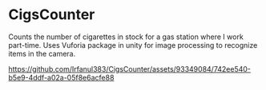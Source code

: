 # CigsCounter
Counts the number of cigarettes in stock for a gas station where I work part-time. Uses Vuforia package in unity for image processing to recognize items  in the camera.



https://github.com/Irfanul383/CigsCounter/assets/93349084/742ee540-b5e9-4ddf-a02a-05f8e6acfe88

